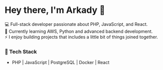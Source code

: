 # Hey there, I'm Arkady 👋

💻 Full-stack developer passionate about PHP, JavaScript, and React.  
🌱 Currently learning AWS, Python and advanced backend development.  
⚡ I enjoy building projects that includes a little bit of things joined together.  

### 🔧 Tech Stack
- PHP | JavaScript | PostgreSQL | Docker | React


